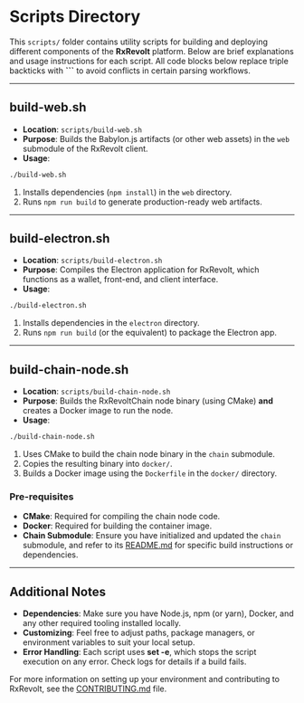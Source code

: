 # Scripts Directory

This `scripts/` folder contains utility scripts for building and deploying different components of the **RxRevolt** platform. Below are brief explanations and usage instructions for each script. All code blocks below replace triple backticks with **```** to avoid conflicts in certain parsing workflows.

---

## build-web.sh

- **Location**: `scripts/build-web.sh`  
- **Purpose**: Builds the Babylon.js artifacts (or other web assets) in the `web` submodule of the RxRevolt client.  
- **Usage**:

```bash
./build-web.sh
```

1. Installs dependencies (`npm install`) in the `web` directory.  
2. Runs `npm run build` to generate production-ready web artifacts.

---

## build-electron.sh

- **Location**: `scripts/build-electron.sh`  
- **Purpose**: Compiles the Electron application for RxRevolt, which functions as a wallet, front-end, and client interface.  
- **Usage**:

```bash
./build-electron.sh
```

1. Installs dependencies in the `electron` directory.  
2. Runs `npm run build` (or the equivalent) to package the Electron app.

---

## build-chain-node.sh

- **Location**: `scripts/build-chain-node.sh`  
- **Purpose**: Builds the RxRevoltChain node binary (using CMake) **and** creates a Docker image to run the node.  
- **Usage**:

```bash
./build-chain-node.sh
```

1. Uses CMake to build the chain node binary in the `chain` submodule.  
2. Copies the resulting binary into `docker/`.  
3. Builds a Docker image using the `Dockerfile` in the `docker/` directory.

### Pre-requisites

- **CMake**: Required for compiling the chain node code.  
- **Docker**: Required for building the container image.  
- **Chain Submodule**: Ensure you have initialized and updated the `chain` submodule, and refer to its [README.md](../chain/README.md) for specific build instructions or dependencies.

---

## Additional Notes

- **Dependencies**: Make sure you have Node.js, npm (or yarn), Docker, and any other required tooling installed locally.  
- **Customizing**: Feel free to adjust paths, package managers, or environment variables to suit your local setup.  
- **Error Handling**: Each script uses **set -e**, which stops the script execution on any error. Check logs for details if a build fails.

For more information on setting up your environment and contributing to RxRevolt, see the [CONTRIBUTING.md](../CONTRIBUTING.md) file.
